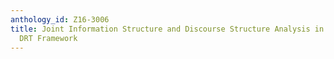 ```yaml
---
anthology_id: Z16-3006
title: Joint Information Structure and Discourse Structure Analysis in an Underspecified
  DRT Framework
---
```


